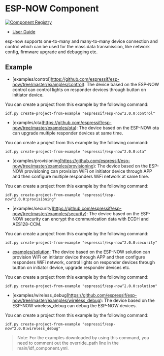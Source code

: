 # ESP-NOW Component

[![Component Registry](https://components.espressif.com/components/espressif/esp-now/badge.svg)](https://components.espressif.com/components/espressif/esp-now)

- [User Guide](https://github.com/espressif/esp-now/tree/master/User_Guide.md)

esp-now supports one-to-many and many-to-many device connection and control which can be used for the mass data transmission, like network config, firmware upgrade and debugging etc.

## Example

- [examples/control]https://github.com/espressif/esp-now/tree/master/examples/control): The device based on the ESP-NOW control can control lights on responder devices through button on initiator device.

You can create a project from this example by the following command:

```
idf.py create-project-from-example "espressif/esp-now^2.0.0:control"
```

- [examples/ota]https://github.com/espressif/esp-now/tree/master/examples/ota): The device based on the ESP-NOW ota can upgrade multiple responder devices at same time.

You can create a project from this example by the following command:

```
idf.py create-project-from-example "espressif/esp-now^2.0.0:ota"
```

- [examples/provisioning]https://github.com/espressif/esp-now/tree/master/examples/provisioning): The device based on the ESP-NOW provisioning can provision WiFi on initiator device through APP and then configure multiple responders WiFi network at same time.

You can create a project from this example by the following command:

```
idf.py create-project-from-example "espressif/esp-now^2.0.0:provisioning"
```

- [examples/security]https://github.com/espressif/esp-now/tree/master/examples/security): The device based on the ESP-NOW security can encrypt the communication data with ECDH and AES128-CCM.

You can create a project from this example by the following command:

```
idf.py create-project-from-example "espressif/esp-now^2.0.0:security"
```

- [examples/solution](https://github.com/espressif/esp-now/tree/master/examples/solution): The device based on the ESP-NOW solution can provision WiFi on initiator device through APP and then configure responders WiFi network, control lights on responder devices through button on initiator device, upgrade responder devices etc.

You can create a project from this example by the following command:

```
idf.py create-project-from-example "espressif/esp-now^2.0.0:solution"
```

- [examples/wireless_debug]https://github.com/espressif/esp-now/tree/master/examples/wireless_debug): The device based on the ESP-NOW wireless_debug can debug the ESP-NOW devices.

You can create a project from this example by the following command:

```
idf.py create-project-from-example "espressif/esp-now^2.0.0:wireless_debug"
```

> Note: For the examples downloaded by using this command, you need to comment out the override_path line in the main/idf_component.yml.